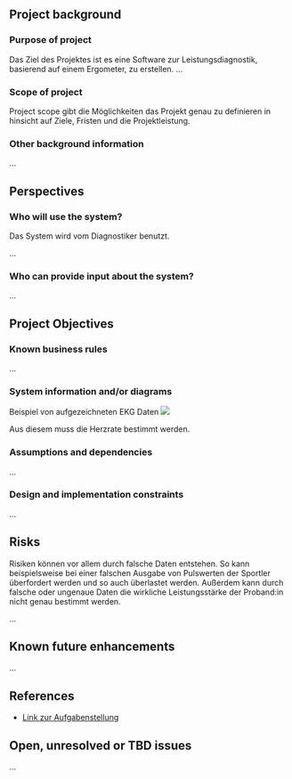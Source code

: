 ## Project background

### Purpose of project
Das Ziel des Projektes ist es eine Software zur Leistungsdiagnostik, basierend auf einem Ergometer, zu erstellen.
...

### Scope of project
Project scope gibt die Möglichkeiten das Projekt genau zu definieren in hinsicht auf Ziele, Fristen und die Projektleistung.

### Other background information

...

## Perspectives
### Who will use the system?
Das System wird vom Diagnostiker benutzt. 

...

### Who can provide input about the system?


...


## Project Objectives

### Known business rules

...

### System information and/or diagrams

Beispiel von aufgezeichneten EKG Daten
![](ekg_example.png)

Aus diesem muss die Herzrate bestimmt werden.

### Assumptions and dependencies

...

### Design and implementation constraints

...

## Risks
Risiken können vor allem durch falsche Daten entstehen. So kann beispielsweise bei einer falschen Ausgabe von Pulswerten der Sportler überfordert werden und so auch überlastet werden. Außerdem kann durch falsche oder ungenaue Daten die wirkliche Leistungsstärke der Proband:in nicht genau bestimmt werden.

...

## Known future enhancements

...

## References

- [Link zur Aufgabenstellung](tbd)

## Open, unresolved or TBD issues

...
